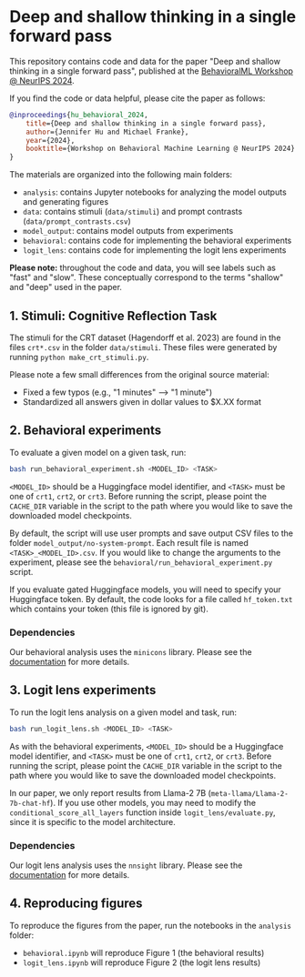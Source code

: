 # Deep and shallow thinking in a single forward pass

This repository contains code and data for the paper "Deep and shallow thinking in a single forward pass", 
published at the [BehavioralML Workshop @ NeurIPS 2024](https://sites.google.com/view/behavioralml/home?authuser=0). 

If you find the code or data helpful, please cite the paper as follows:
```bibtex
@inproceedings{hu_behavioral_2024,
    title={Deep and shallow thinking in a single forward pass}, 
    author={Jennifer Hu and Michael Franke},
    year={2024},
    booktitle={Workshop on Behavioral Machine Learning @ NeurIPS 2024}
}
```

The materials are organized into the following main folders:
- `analysis`: contains Jupyter notebooks for analyzing the model outputs and generating figures
- `data`: contains stimuli (`data/stimuli`) and prompt contrasts (`data/prompt_contrasts.csv`)
- `model_output`: contains model outputs from experiments
- `behavioral`: contains code for implementing the behavioral experiments
- `logit_lens`: contains code for implementing the logit lens experiments

**Please note:** throughout the code and data, you will see labels such as "fast" and "slow".
These conceptually correspond to the terms "shallow" and "deep" used in the paper.

## 1. Stimuli: Cognitive Reflection Task

The stimuli for the CRT dataset (Hagendorff et al. 2023) are found in the files
`crt*.csv` in the folder `data/stimuli`. 
These files were generated by running `python make_crt_stimuli.py`.

Please note a few small differences from the original source material:
- Fixed a few typos (e.g., "1 minutes" --> "1 minute")
- Standardized all answers given in dollar values to $X.XX format

## 2. Behavioral experiments

To evaluate a given model on a given task, run:
```bash
bash run_behavioral_experiment.sh <MODEL_ID> <TASK>
```
`<MODEL_ID>` should be a Huggingface model identifier, 
and `<TASK>` must be one of `crt1`, `crt2`, or `crt3`.
Before running the script, please point the `CACHE_DIR` variable in the script to the path
where you would like to save the downloaded model checkpoints.

By default, the script will use user prompts and save output CSV files to the folder
`model_output/no-system-prompt`. Each result file is named `<TASK>_<MODEL_ID>.csv`.
If you would like to change the arguments to the experiment,
please see the `behavioral/run_behavioral_experiment.py` script.

If you evaluate gated Huggingface models, you will need to specify your
Huggingface token. By default, the code looks for a file called `hf_token.txt`
which contains your token (this file is ignored by git).

### Dependencies

Our behavioral analysis uses the `minicons` library. Please see the
[documentation](https://github.com/kanishkamisra/minicons) for more details.

## 3. Logit lens experiments

To run the logit lens analysis on a given model and task, run:
```bash
bash run_logit_lens.sh <MODEL_ID> <TASK>
```
As with the behavioral experiments,
`<MODEL_ID>` should be a Huggingface model identifier, 
and `<TASK>` must be one of `crt1`, `crt2`, or `crt3`.
Before running the script, please point the `CACHE_DIR` variable in the script to the path
where you would like to save the downloaded model checkpoints.

In our paper, we only report results from Llama-2 7B (`meta-llama/Llama-2-7b-chat-hf`). If you use other models, you may need to modify
the `conditional_score_all_layers` function inside `logit_lens/evaluate.py`,
since it is specific to the model architecture.

### Dependencies

Our logit lens analysis uses the `nnsight` library. Please see the
[documentation](https://nnsight.net/) for more details.

## 4. Reproducing figures

To reproduce the figures from the paper, run the notebooks in the `analysis`
folder:
- `behavioral.ipynb` will reproduce Figure 1 (the behavioral results)
- `logit_lens.ipynb` will reproduce Figure 2 (the logit lens results)